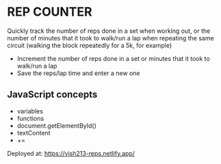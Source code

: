 # REP COUNTER

Quickly track the number of reps done in a set when working out, or the number of minutes that it took to walk/run a lap when repeating the same circuit (walking the block repeatedly for a 5k, for example)

- Increment the number of reps done in a set or minutes that it took to walk/run a lap
- Save the reps/lap time and enter a new one

## JavaScript concepts

- variables
- functions
- document.getElementById()
- textContent
- +=

Deployed at: https://vish213-reps.netlify.app/